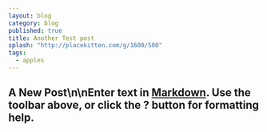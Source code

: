 ```yaml
---
layout: blog
category: blog
published: true
title: Another Test post
splash: "http://placekitten.com/g/1600/500"
tags: 
  - apples
---
```


## A New Post\n\nEnter text in [Markdown](http://daringfireball.net/projects/markdown/). Use the toolbar above, or click the **?** button for formatting help.
